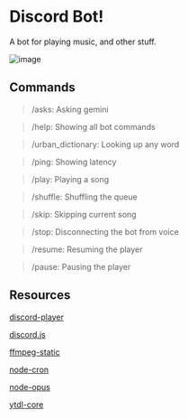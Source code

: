 # Discord Bot!
A bot for playing music, and other stuff.

![image](https://github.com/JoeJoeflyn/discord-bot/assets/87302343/1f88deda-bfbb-43cf-8243-62765b6795b3)
## Commands
> /asks: Asking gemini

> /help: Showing all bot commands

> /urban_dictionary: Looking up any word

> /ping: Showing latency

> /play: Playing a song

> /shuffle: Shuffling the queue

> /skip: Skipping current song

> /stop: Disconnecting the bot from voice

> /resume: Resuming the player

> /pause: Pausing the player

## Resources
[discord-player](https://discord-player.js.org/)

[discord.js](https://discord.js.org/)

[ffmpeg-static](https://www.npmjs.com/package/ffmpeg-static)

[node-cron](https://www.npmjs.com/package/node-cron)

[node-opus](https://www.npmjs.com/package/@discordjs/opus)

[ytdl-core](https://www.npmjs.com/package/ytdl-core)
